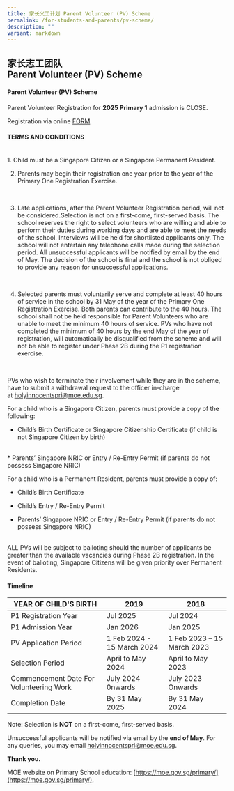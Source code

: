 ```yaml
---
title: 家长义工计划 Parent Volunteer (PV) Scheme
permalink: /for-students-and-parents/pv-scheme/
description: ""
variant: markdown
---
```

## 家长志工团队 <br> Parent Volunteer (PV) Scheme 

####  Parent Volunteer (PV) Scheme

Parent Volunteer Registration for&nbsp;**2025 Primary 1**&nbsp;admission is CLOSE.

Registration via online [FORM](https://go.gov.sg/hips-parent-volunteer-scheme)

#### TERMS AND CONDITIONS
<br>
1. Child must be a Singapore Citizen or a Singapore Permanent Resident.
<br>

2. Parents may begin their registration one year prior to the year of the Primary One Registration Exercise. 
<br>

3. 	Late applications, after the Parent Volunteer Registration period, will not be considered.Selection is not on a first-come, first-served basis. The school reserves the right to select volunteers who are willing and able to perform their duties during working days and are able to meet the needs of the school. Interviews will be held for shortlisted applicants only. The school will not entertain any telephone calls made during the selection period. All unsuccessful applicants will be notified by email by the end of May. The decision of the school is final and the school is not obliged to provide any reason for unsuccessful applications.
<br>

4. Selected parents must voluntarily serve and complete at least 40 hours of service in the school by 31 May of the year of the Primary One Registration Exercise. Both parents can contribute to the 40 hours. The school shall not be held responsible for Parent Volunteers who are unable to meet the minimum 40 hours of service. PVs who have not completed the minimum of 40 hours by the end May of the year of registration, will automatically be disqualified from the scheme and will not be able to register under Phase 2B during the P1 registration exercise.
<br>

PVs who wish to terminate their involvement while they are in the scheme, have to submit a withdrawal request to the officer in-charge at&nbsp;[holyinnocentspri@moe.edu.sg](mailto:holyinnocentspri@moe.edu.sg).
<br>

For a child who is a Singapore Citizen, parents must provide a copy of the following:
<br>
* Child’s Birth Certificate or Singapore Citizenship Certificate (if child is not Singapore Citizen by birth)
<br>
* Parents’ Singapore NRIC or Entry / Re-Entry Permit (if parents do not possess Singapore NRIC)

For a child who is a Permanent Resident, parents must provide a copy of:
<br>
* Child’s Birth Certificate

* Child’s Entry / Re-Entry Permit

* Parents’ Singapore NRIC or Entry / Re-Entry Permit (if parents do not possess Singapore NRIC)
<br>
ALL PVs will be subject to balloting should the number of applicants be greater than the available vacancies during Phase 2B registration. In the event of balloting, Singapore Citizens will be given priority over Permanent Residents.
<br>


#### Timeline

| YEAR OF CHILD'S BIRTH| 2019| 2018 |
|---|---|---|
| P1 Registration Year| Jul 2025 | Jul 2024|
| P1 Admission Year | Jan 2026  | Jan 2025|
| PV Application Period | 1 Feb 2024 - 15 March 2024|1 Feb 2023 – 15 March 2023|
| Selection Period | April to May 2024 |April to May 2023|
| Commencement Date For Volunteering Work |July 2024 0nwards| July 2023 Onwards|
| Completion Date | By 31 May 2025| By 31 May 2024|

Note: Selection is **NOT** on a first-come, first-served basis.

Unsuccessful applicants will be notified via email by the **end of May**. 
For any queries, you may email&nbsp;[holyinnocentspri@moe.edu.sg](mailto:holyinnocentspri@moe.edu.sg).  

**Thank you.**

MOE website on Primary School education:&nbsp;[https://moe.gov.sg/primary/](https://moe.gov.sg/primary/).